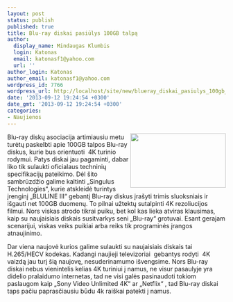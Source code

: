 ```yaml
---
layout: post
status: publish
published: true
title: Blu-ray diskai pasiūlys 100GB talpą
author:
  display_name: Mindaugas Klumbis
  login: Katonas
  email: katonasf1@yahoo.com
  url: ''
author_login: Katonas
author_email: katonasf1@yahoo.com
wordpress_id: 7766
wordpress_url: http://localhost/site/new/blueray_diskai_pasiulys_100gb_talpa/
date: '2013-09-12 19:24:54 +0300'
date_gmt: '2013-09-12 19:24:54 +0300'
categories:
- Naujienos
---
```

<p>
	<a href="http://technews.lt/userfiles/4k-blu-ray.jpg"><img alt="" src="http://technews.lt/userfiles/4k-blu-ray.jpg" style="width: 220px; height: 125px; float: right;" /></a>Blu-ray diskų asociacija artimiausiu metu turėtų paskelbti apie 100GB talpos Blu-ray diskus, kurie bus orientuoti&nbsp; 4K turinio rodymui. Patys diskai jau pagaminti, dabar liko tik sulaukti oficialaus techninių specifikacijų pateikimo. Dėl &scaron;ito sambrūzdžio galime kaltinti &bdquo;Singulus Technologies&ldquo;, kurie atskleidė turintys įrenginį &bdquo;BLULINE III&ldquo; gebantį Blu-ray diskus įra&scaron;yti trimis sluoksniais ir i&scaron;gauti net 100GB duomenų. To pilnai užtektų sutalpinti 4K rezoliucijos filmui. Nors viskas atrodo tikrai puiku, bet kol kas lieka atviras klausimas, kaip su naujaisiais diskais susitvarkys seni &bdquo;Blu-ray&ldquo; grotuvai. Esant gerajam scenarijui, viskas veiks puikiai arba reiks tik programinės įrangos atnaujinimo.</p>
<p>
	Dar viena naujovė kurios galime sulaukti su naujaisiais diskais tai H.265/HECV kodekas. Kadangi naujieji televizoriai&nbsp; gebantys rodyti&nbsp; 4K vaizdą jau turį &scaron;ią naujovę, nesuderinamumo i&scaron;vengsime. Nors Blu-ray diskai nebus vienintelis kelias 4K turiniui į namus, ne visur pasaulyje yra didelio pralaidumo internetas, tad ne visi galės pasinaudoti tokiom paslaugom kaip &bdquo;Sony Video Unlimited 4K&ldquo; ar &bdquo;Netflix&ldquo; , tad Blu-ray diskai taps pačiu paprasčiausiu būdu 4k rai&scaron;kai patekti į namus.&nbsp;</p>

